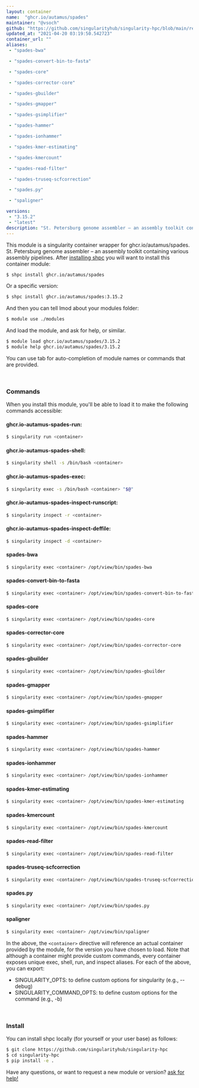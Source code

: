 ```yaml
---
layout: container
name:  "ghcr.io/autamus/spades"
maintainer: "@vsoch"
github: "https://github.com/singularityhub/singularity-hpc/blob/main/registry/ghcr.io/autamus/spades/container.yaml"
updated_at: "2021-04-20 03:19:50.542723"
container_url: ""
aliases:
 - "spades-bwa"

 - "spades-convert-bin-to-fasta"

 - "spades-core"

 - "spades-corrector-core"

 - "spades-gbuilder"

 - "spades-gmapper"

 - "spades-gsimplifier"

 - "spades-hammer"

 - "spades-ionhammer"

 - "spades-kmer-estimating"

 - "spades-kmercount"

 - "spades-read-filter"

 - "spades-truseq-scfcorrection"

 - "spades.py"

 - "spaligner"

versions:
 - "3.15.2"
 - "latest"
description: "St. Petersburg genome assembler – an assembly toolkit containing various assembly pipelines."
---
```


This module is a singularity container wrapper for ghcr.io/autamus/spades.
St. Petersburg genome assembler – an assembly toolkit containing various assembly pipelines.
After [installing shpc](#install) you will want to install this container module:

```bash
$ shpc install ghcr.io/autamus/spades
```

Or a specific version:

```bash
$ shpc install ghcr.io/autamus/spades:3.15.2
```

And then you can tell lmod about your modules folder:

```bash
$ module use ./modules
```

And load the module, and ask for help, or similar.

```bash
$ module load ghcr.io/autamus/spades/3.15.2
$ module help ghcr.io/autamus/spades/3.15.2
```

You can use tab for auto-completion of module names or commands that are provided.

<br>

### Commands

When you install this module, you'll be able to load it to make the following commands accessible:

#### ghcr.io-autamus-spades-run:

```bash
$ singularity run <container>
```

#### ghcr.io-autamus-spades-shell:

```bash
$ singularity shell -s /bin/bash <container>
```

#### ghcr.io-autamus-spades-exec:

```bash
$ singularity exec -s /bin/bash <container> "$@"
```

#### ghcr.io-autamus-spades-inspect-runscript:

```bash
$ singularity inspect -r <container>
```

#### ghcr.io-autamus-spades-inspect-deffile:

```bash
$ singularity inspect -d <container>
```


#### spades-bwa
       
```bash
$ singularity exec <container> /opt/view/bin/spades-bwa
```


#### spades-convert-bin-to-fasta
       
```bash
$ singularity exec <container> /opt/view/bin/spades-convert-bin-to-fasta
```


#### spades-core
       
```bash
$ singularity exec <container> /opt/view/bin/spades-core
```


#### spades-corrector-core
       
```bash
$ singularity exec <container> /opt/view/bin/spades-corrector-core
```


#### spades-gbuilder
       
```bash
$ singularity exec <container> /opt/view/bin/spades-gbuilder
```


#### spades-gmapper
       
```bash
$ singularity exec <container> /opt/view/bin/spades-gmapper
```


#### spades-gsimplifier
       
```bash
$ singularity exec <container> /opt/view/bin/spades-gsimplifier
```


#### spades-hammer
       
```bash
$ singularity exec <container> /opt/view/bin/spades-hammer
```


#### spades-ionhammer
       
```bash
$ singularity exec <container> /opt/view/bin/spades-ionhammer
```


#### spades-kmer-estimating
       
```bash
$ singularity exec <container> /opt/view/bin/spades-kmer-estimating
```


#### spades-kmercount
       
```bash
$ singularity exec <container> /opt/view/bin/spades-kmercount
```


#### spades-read-filter
       
```bash
$ singularity exec <container> /opt/view/bin/spades-read-filter
```


#### spades-truseq-scfcorrection
       
```bash
$ singularity exec <container> /opt/view/bin/spades-truseq-scfcorrection
```


#### spades.py
       
```bash
$ singularity exec <container> /opt/view/bin/spades.py
```


#### spaligner
       
```bash
$ singularity exec <container> /opt/view/bin/spaligner
```



In the above, the `<container>` directive will reference an actual container provided
by the module, for the version you have chosen to load. Note that although a container
might provide custom commands, every container exposes unique exec, shell, run, and
inspect aliases. For each of the above, you can export:

 - SINGULARITY_OPTS: to define custom options for singularity (e.g., --debug)
 - SINGULARITY_COMMAND_OPTS: to define custom options for the command (e.g., -b)

<br>
  
### Install

You can install shpc locally (for yourself or your user base) as follows:

```bash
$ git clone https://github.com/singularityhub/singularity-hpc
$ cd singularity-hpc
$ pip install -e .
```

Have any questions, or want to request a new module or version? [ask for help!](https://github.com/singularityhub/singularity-hpc/issues)